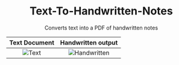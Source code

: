 <h1 align="center"> Text-To-Handwritten-Notes</h1>
<p align="center">Converts text into a PDF of handwritten notes</p>

Text Document              |  Handwritten output
:-------------------------:|:-------------------------:
![Text]("/text.jpg") | ![Handwritten]("handwritten.jpg")
